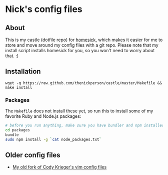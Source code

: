 # Nick's config files

## About
This is my castle (dotfile repo) for
[homesick](https://github.com/technicalpickles/homesick), which makes it easier for me
to store and move around my config files with a git repo. Please note that my
install script installs homesick for you, so you won't need to worry about
that. :)

## Installation
`wget -q https://raw.github.com/thenickperson/castle/master/Makefile && make install`

### Packages
The `Makefile` does not install these yet, so run this to install some of my
favorite Ruby and Node.js packages:

```bash
# before you run anything, make sure you have bundler and npm installed first
cd packages
bundle
sudo npm install -g `cat node_packages.txt`
```

## Older config files
- [My old fork of Cody Krieger's vim config files](https://github.com/thenickperson/dotvim-old)
